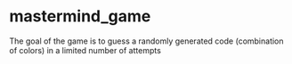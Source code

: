 # mastermind_game
The goal of the game is to guess a randomly generated code (combination of colors) in a limited number of attempts
